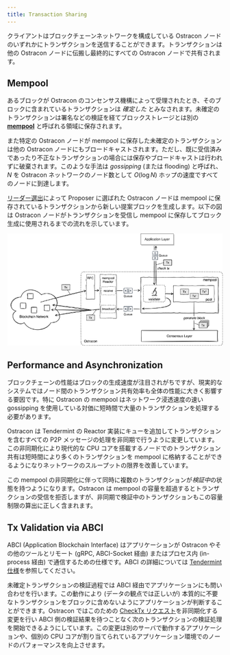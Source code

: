```yaml
---
title: Transaction Sharing
---
```


クライアントはブロックチェーンネットワークを構成している Ostracon ノードのいずれかにトランザクションを送信することができます。トランザクションは他の Ostracon ノードに伝搬し最終的にすべての Ostracon ノードで共有されます。

## Mempool

あるブロックが Ostracon のコンセンサス機構によって受理されたとき、そのブロックに含まれているトランザクションは *確定した* とみなされます。未確定のトランザクションは署名などの検証を経てブロックストレージとは別の [**mempool**](https://github.com/tendermint/tendermint/blob/v0.34.x/spec/abci/apps.md#mempool-connection) と呼ばれる領域に保存されます。

また特定の Ostracon ノードが mempool に保存した未確定のトランザクションは他の Ostracon ノードにもブロードキャストされます。ただし、既に受信済みであったり不正なトランザクションの場合には保存やブロードキャストは行われずに破棄されます。このような手法は *gossipping* (または flooding) と呼ばれ、 $N$ を Ostracon ネットワークのノード数として $O(\log N)$ ホップの速度ですべてのノードに到達します。

[リーダー選出](02-consensus.md)によって Proposer に選ばれた Ostracon ノードは mempool に保存されているトランザクションから新しい提案ブロックを生成します。以下の図は Ostracon ノードがトランザクションを受信し mempool に保存してブロック生成に使用されるまでの流れを示しています。

![Mempool in Ostracon structure](../static/tx-sharing/mempool.png)

## Performance and Asynchronization

ブロックチェーンの性能はブロックの生成速度が注目されがちですが、現実的なシステムではノード間のトランザクション共有効率も全体の性能に大きく影響する要因です。特に Ostracon の mempool はネットワーク浸透速度の速い gossipping を使用している対価に短時間で大量のトランザクションを処理する必要があります。

Ostracon は Tendermint の Reactor 実装にキューを追加してトランザクションを含むすべての P2P メッセージの処理を非同期で行うように変更しています。この非同期化により現代的な CPU コアを搭載するノードでのトランザクション共有は短時間により多くのトランザクションを mempool に格納することができるようになりネットワークのスループットの限界を改善しています。

この mempool の非同期化に伴って同時に複数のトランザクションが*検証中*の状態を持つようになります。Ostracon は mempool の容量を超過するとトランザクションの受信を拒否しますが、非同期で検証中のトランザクションもこの容量制限の算出に正しく含まれます。

## Tx Validation via ABCI

ABCI (Application Blockchain Interface) はアプリケーションが Ostracon やその他のツールとリモート (gRPC, ABCI-Socket 経由) またはプロセス内 (in-process 経由) で通信するための仕様です。ABCI の詳細については [Tendermint 仕様](https://github.com/tendermint/tendermint/tree/main/spec/abci)を参照してください。

未確定トランザクションの検証過程では ABCI 経由でアプリケーションにも問い合わせを行います。この動作により (データの観点では正しいが) 本質的に不要なトランザクションをブロックに含めないようにアプリケーションが判断することができます。Ostracon ではこのための [CheckTx リクエスト](https://github.com/tendermint/tendermint/blob/main/spec/abci/abci.md#mempool-connection)を非同期化する変更を行い ABCI 側の検証結果を待つことなく次のトランザクションの検証処理を開始できるようにしています。この変更は別のサーバで動作するアプリケーションや、個別の CPU コアが割り当てられているアプリケーション環境でのノードのパフォーマンスを向上させます。
